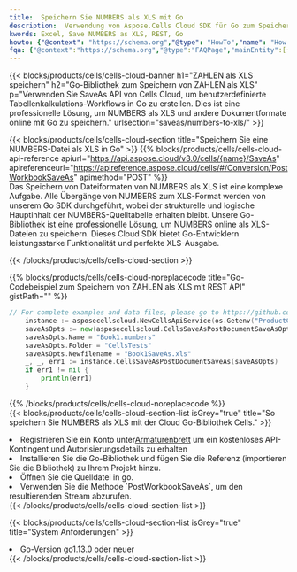 ```yaml
---
title:  Speichern Sie NUMBERS als XLS mit Go
description:  Verwendung von Aspose.Cells Cloud SDK für Go zum Speichern der NUMBERS-Formatdatei als XLS-Formatdatei.
kwords: Excel, Save NUMBERS as XLS, REST, Go
howto: {"@context": "https://schema.org","@type": "HowTo","name": "How to save NUMBERS as XLS using the Cells Cloud Go library.","description": "How to save NUMBERS as XLS using the Cells Cloud Go library.","image": {"@type": "ImageObject"},"url": "/go/saveas/numbers-to-xls/","step": [{ "@type": "HowToStep","name": "How to save NUMBERS as XLS using the Cells Cloud Go library. step 1", "image": {"@type": "ImageObject",},"url": "/go/saveas/numbers-to-xls/","text": "Register an account at <a href='https://dashboard.aspose.cloud/'>Dashboard</a> to get free API quota & authorization details",},{ "@type": "HowToStep","name": "How to save NUMBERS as XLS using the Cells Cloud Go library. step 1", "image": {"@type": "ImageObject",},"url": "/go/saveas/numbers-to-xls/","text": "Install Go library and add the reference (import the library) to your project.",},{ "@type": "HowToStep","name": "How to save NUMBERS as XLS using the Cells Cloud Go library. step 1", "image": {"@type": "ImageObject",},"url": "/go/saveas/numbers-to-xls/","text": "Open the source file in go.",},{ "@type": "HowToStep","name": "How to save NUMBERS as XLS using the Cells Cloud Go library. step 1", "image": {"@type": "ImageObject",},"url": "/go/saveas/numbers-to-xls/","text": "Use the `PostWorkbookSaveAs` method to retrieve the resulting stream.",}, ],"supply": {"@type": "HowToSupply","name": "document"},"tool": [{"@type": "HowToTool","name": "Goland, Visual Studio Code, Eclipse"},{"@type": "HowToTool","name": "Aspose Cells"}],"totalTime": "PT6M"}
fqa: {"@context":"https://schema.org","@type":"FAQPage","mainEntity":[{"@type":"Question","name":"Why save file as other formats file in C# using REST API?","acceptedAnswer":{"@type":"Answer","text":"Documents are encoded in many ways, and some files may be incompatible with the software you use. To open and read such files, just save them as appropriate file formats.<br/><ol><li>Install .NET SDK and add the reference (import the library) to your project.</li><li>Open the source file in C# using REST API.</li><li>Call the PostWorkbookSaveAsRequest() method, passing an output filename with required extension.</li><li>Get the result of save as a separate file.</li></ol>"}},{"@type":"Question","name":"What file formats can I save as with your C# library?","acceptedAnswer":{"@type":"Answer","text":"We support a variety of file formats for conversion using .NET library, including XLSX, Excel, xls , PDF, CSV, HTML, Markdown, XML, PNG, JPG, TIFF, Json, TXT and many more."}},{"@type":"Question","name":"What is the maximum allowed file size for conversion using this .NET library?","acceptedAnswer":{"@type":"Answer","text":"There are no file size limits for format conversions using .NET library."}}]}
---
```

{{< blocks/products/cells/cells-cloud-banner h1="ZAHLEN als XLS speichern" h2="Go-Bibliothek zum Speichern von ZAHLEN als XLS" p="Verwenden Sie SaveAs API von Cells Cloud, um benutzerdefinierte Tabellenkalkulations-Workflows in Go zu erstellen. Dies ist eine professionelle Lösung, um NUMBERS als XLS und andere Dokumentformate online mit Go zu speichern." urlsection="saveas/numbers-to-xls/" >}}

{{< blocks/products/cells/cells-cloud-section title="Speichern Sie eine NUMBERS-Datei als XLS in Go" >}}
{{% blocks/products/cells/cells-cloud-api-reference apiurl="https://api.aspose.cloud/v3.0/cells/{name}/SaveAs" apireferenceurl="https://apireference.aspose.cloud/cells/#/Conversion/PostWorkbookSaveAs" apimethod="POST" %}}
<br/>
Das Speichern von Dateiformaten von NUMBERS als XLS ist eine komplexe Aufgabe. Alle Übergänge von NUMBERS zum XLS-Format werden von unserem Go SDK durchgeführt, wobei der strukturelle und logische Hauptinhalt der NUMBERS-Quelltabelle erhalten bleibt. Unsere Go-Bibliothek ist eine professionelle Lösung, um NUMBERS online als XLS-Dateien zu speichern. Dieses Cloud SDK bietet Go-Entwicklern leistungsstarke Funktionalität und perfekte XLS-Ausgabe.

{{< /blocks/products/cells/cells-cloud-section >}}

{{% blocks/products/cells/cells-cloud-noreplacecode title="Go-Codebeispiel zum Speichern von ZAHLEN als XLS mit REST API" gistPath="" %}}
  
```go
// For complete examples and data files, please go to https://github.com/aspose-cells-cloud/aspose-cells-cloud-go/
    instance := asposecellscloud.NewCellsApiService(os.Getenv("ProductClientId"), os.Getenv("ProductClientSecret"))
    saveAsOpts := new(asposecellscloud.CellsSaveAsPostDocumentSaveAsOpts)
    saveAsOpts.Name = "Book1.numbers"
    saveAsOpts.Folder = "CellsTests"
    saveAsOpts.Newfilename = "Book1SaveAs.xls"
    _, _, err1 := instance.CellsSaveAsPostDocumentSaveAs(saveAsOpts)
    if err1 != nil {
	    println(err1)
    }
```
  
{{% /blocks/products/cells/cells-cloud-noreplacecode %}}
<br/>
{{< blocks/products/cells/cells-cloud-section-list isGrey="true" title="So speichern Sie NUMBERS als XLS mit der Cloud Go-Bibliothek Cells." >}}
<li> Registrieren Sie ein Konto unter<a href="https://dashboard.aspose.cloud/">Armaturenbrett</a> um ein kostenloses API-Kontingent und Autorisierungsdetails zu erhalten</li>
<li>Installieren Sie die Go-Bibliothek und fügen Sie die Referenz (importieren Sie die Bibliothek) zu Ihrem Projekt hinzu.</li>
<li>Öffnen Sie die Quelldatei in go.</li>
<li>Verwenden Sie die Methode `PostWorkbookSaveAs`, um den resultierenden Stream abzurufen.</li>
{{< /blocks/products/cells/cells-cloud-section-list >}}

{{< blocks/products/cells/cells-cloud-section-list isGrey="true" title="System Anforderungen" >}}
<li>Go-Version go1.13.0 oder neuer</li>
{{< /blocks/products/cells/cells-cloud-section-list >}}
